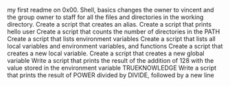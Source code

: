 my first readme on 0x00. Shell, basics
 changes the owner to vincent and the group owner to staff for all the files and directories in the working directory.
Create a script that creates an alias.
Create a script that prints hello user
Create a script that counts the number of directories in the PATH
Create a script that lists environment variables
Create a script that lists all local variables and environment variables, and functions
Create a script that creates a new local variable.
Create a script that creates a new global variable 
Write a script that prints the result of the addition of 128 with the value stored in the environment variable TRUEKNOWLEDGE
Write a script that prints the result of POWER divided by DIVIDE, followed by a new line
